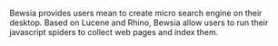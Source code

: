 Bewsia provides users mean to create micro search engine on their desktop. Based on Lucene and Rhino, Bewsia allow users to run their javascript spiders to collect web pages and index them.